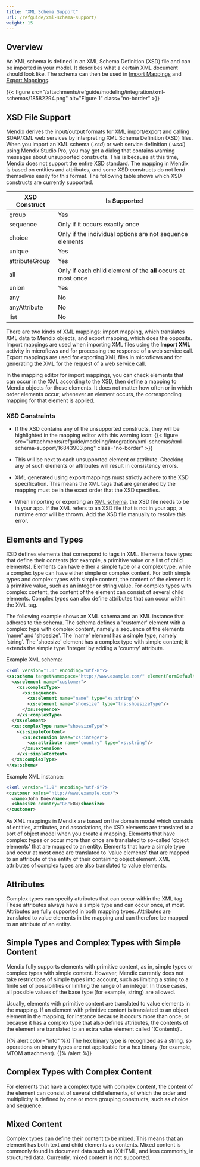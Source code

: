 ```yaml
---
title: "XML Schema Support"
url: /refguide/xml-schema-support/
weight: 15
---
```


## Overview

An XML schema is defined in an XML Schema Definition (XSD) file and can be imported in your model. It describes what a certain XML document should look like. The schema can then be used in [Import Mappings](/refguide/import-mappings/) and [Export Mappings](/refguide/export-mappings/).

{{< figure src="/attachments/refguide/modeling/integration/xml-schemas/18582294.png" alt="Figure 1" class="no-border" >}}

## XSD File Support

Mendix derives the input/output formats for XML import/export and calling SOAP/XML web services by interpreting XML Schema Definition (XSD) files. When you import an XML schema (*.xsd*) or web service definition (*.wsdl*) using Mendix Studio Pro, you may get a dialog that contains warning messages about unsupported constructs. This is because at this time, Mendix does not support the entire XSD standard. The mapping in Mendix is based on entities and attributes, and some XSD constructs do not lend themselves easily for this format. The following table shows which XSD constructs are currently supported.

| XSD Construct | Is Supported |
| --- | --- |
| group | Yes |
| sequence | Only if it occurs exactly once |
| choice | Only if the individual options are not sequence elements |
| unique | Yes |
| attributeGroup | Yes |
| all | Only if each child element of the **all** occurs at most once |
| union | Yes |
| any | No |
| anyAttribute | No |
| list | No |

There are two kinds of XML mappings: import mapping, which translates XML data to Mendix objects, and export mapping, which does the opposite. Import mappings are used when importing XML files using the **Import XML** activity in microflows and for processing the response of a web service call. Export mappings are used for exporting XML files in microflows and for generating the XML for the request of a web service call.

In the mapping editor for import mappings, you can check elements that can occur in the XML according to the XSD, then define a mapping to Mendix objects for those elements. It does not matter how often or in which order elements occur; whenever an element occurs, the corresponding mapping for that element is applied.

### XSD Constraints

* If the XSD contains any of the unsupported constructs, they will be highlighted in the mapping editor with this warning icon: {{< figure src="/attachments/refguide/modeling/integration/xml-schemas/xml-schema-support/16843903.png" class="no-border" >}}

* This will be next to each unsupported element or attribute. Checking any of such elements or attributes will result in consistency errors. 

* XML generated using export mappings must strictly adhere to the XSD specification. This means the XML tags that are generated by the mapping must be in the exact order that the XSD specifies.

* When importing or exporting an [XML schema](/refguide/xml-schema-support/), the XSD file needs to be in your app. If the XML refers to an XSD file that is not in your app, a runtime error will be thrown. Add the XSD file manually to resolve this error.

## Elements and Types

XSD defines elements that correspond to tags in XML. Elements have types that define their contents (for example, a primitive value or a list of child elements). Elements can have either a simple type or a complex type, while a complex type can have either simple or complex content. For both simple types and complex types with simple content, the content of the element is a primitive value, such as an integer or string value. For complex types with complex content, the content of the element can consist of several child elements. Complex types can also define attributes that can occur within the XML tag.

The following example shows an XML schema and an XML instance that adheres to the schema. The schema defines a 'customer' element with a complex type with complex content, namely a sequence of the elements 'name' and 'shoesize'. The 'name' element has a simple type, namely 'string'. The 'shoesize' element has a complex type with simple content; it extends the simple type 'integer' by adding a 'country' attribute.

Example XML schema:

```xml
<?xml version="1.0" encoding="utf-8"?>
<xs:schema targetNamespace="http://www.example.com/" elementFormDefault="qualified" xmlns:tns="http://www.example.com/" xmlns:xs="http://www.w3.org/2001/XMLSchema">
  <xs:element name="customer">
    <xs:complexType>
      <xs:sequence>
        <xs:element name="name" type="xs:string"/>
        <xs:element name="shoesize" type="tns:shoesizeType"/>
      </xs:sequence>
    </xs:complexType>
  </xs:element>
  <xs:complexType name="shoesizeType">
    <xs:simpleContent>
      <xs:extension base="xs:integer">
        <xs:attribute name="country" type="xs:string"/>
      </xs:extension>
    </xs:simpleContent>
  </xs:complexType>
</xs:schema>

```

Example XML instance:

```xml
<?xml version="1.0" encoding="utf-8"?>
<customer xmlns="http://www.example.com/">
  <name>John Doe</name>
  <shoesize country="GB">8</shoesize>
</customer>

```

As XML mappings in Mendix are based on the domain model which consists of entities, attributes, and associations, the XSD elements are translated to a sort of object model when you create a mapping. Elements that have complex types or occur more than once are translated to so-called 'object elements' that are mapped to an entity. Elements that have a simple type and occur at most once are translated to 'value elements' that are mapped to an attribute of the entity of their containing object element. XML attributes of complex types are also translated to value elements.

## Attributes

Complex types can specify attributes that can occur within the XML tag. These attributes always have a simple type and can occur once, at most. Attributes are fully supported in both mapping types. Attributes are translated to value elements in the mapping and can therefore be mapped to an attribute of an entity.

## Simple Types and Complex Types with Simple Content

Mendix fully supports elements with primitive content, as in, simple types or complex types with simple content. However, Mendix currently does not take restrictions of simple types into account, such as limiting a string to a finite set of possibilities or limiting the range of an integer. In those cases, all possible values of the base type (for example, string) are allowed.

Usually, elements with primitive content are translated to value elements in the mapping. If an element with primitive content is translated to an object element in the mapping, for instance because it occurs more than once, or because it has a complex type that also defines attributes, the contents of the element are translated to an extra value element called '(Contents)'.

{{% alert color="info" %}}
The hex binary type is recognized as a string, so operations on binary types are not applicable for a hex binary (for example, MTOM attachment).
{{% /alert %}}

## Complex Types with Complex Content

For elements that have a complex type with complex content, the content of the element can consist of several child elements, of which the order and multiplicity is defined by one or more grouping constructs, such as choice and sequence. 

## Mixed Content

Complex types can define their content to be mixed. This means that an element has both text and child elements as contents. Mixed content is commonly found in document data such as (X)HTML, and less commonly, in structured data. Currently, mixed content is not supported.
